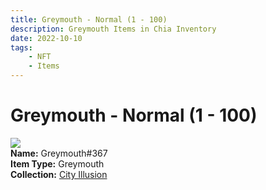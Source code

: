 ```yaml
---
title: Greymouth - Normal (1 - 100)
description: Greymouth Items in Chia Inventory
date: 2022-10-10
tags:
    - NFT
    - Items
---
```


# Greymouth - Normal (1 - 100)
<div class="item_thumbnail">
<img loading="lazy" src="https://eym6szvoyrul2ujhngtc4dg4mlebi5zo6f6atjpbooxtodcumdva.arweave.net/JhnpZq7EaL1RJ2mmLgzcYsgUdy7xfAml4XOvNwxUYOo"><br/>
<div><strong>Name:</strong> Greymouth#367</div>
<div><strong>Item Type:</strong> Greymouth</div>
<div><strong>Collection:</strong> <a href="https://www.spacescan.io/xch/nft/collection/col1lend2dcn558km4wcwta4xnkfv3xpcmlp9kyt0m909emvfxechlyqdl5ndg">City Illusion</a></div>
</div>

